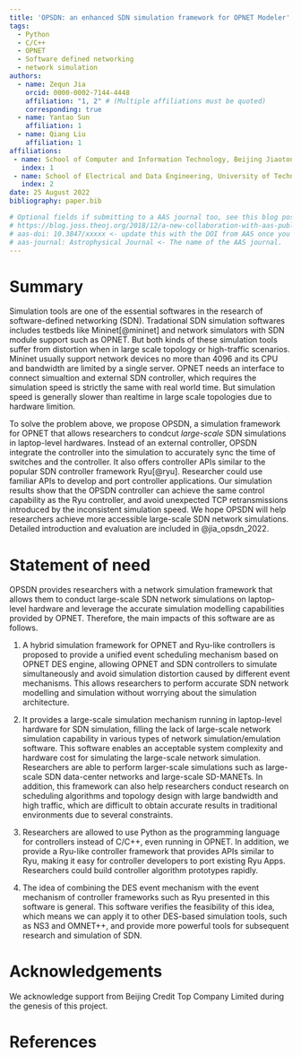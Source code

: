 ```yaml
---
title: 'OPSDN: an enhanced SDN simulation framework for OPNET Modeler'
tags:
  - Python
  - C/C++
  - OPNET
  - Software defined networking
  - network simulation
authors:
  - name: Zequn Jia
    orcid: 0000-0002-7144-4448
    affiliation: "1, 2" # (Multiple affiliations must be quoted)
    corresponding: true
  - name: Yantao Sun
    affiliation: 1
  - name: Qiang Liu
    affiliation: 1
affiliations:
 - name: School of Computer and Information Technology, Beijing Jiaotong University, Beijing, China.
   index: 1
 - name: School of Electrical and Data Engineering, University of Technology Sydney, Sydney, Australia.
   index: 2
date: 25 August 2022
bibliography: paper.bib

# Optional fields if submitting to a AAS journal too, see this blog post:
# https://blog.joss.theoj.org/2018/12/a-new-collaboration-with-aas-publishing
# aas-doi: 10.3847/xxxxx <- update this with the DOI from AAS once you know it.
# aas-journal: Astrophysical Journal <- The name of the AAS journal.
---
```


# Summary
Simulation tools are one of the essential softwares in the research of software-defined networking (SDN). Tradational SDN simulation softwares includes testbeds like Mininet[@mininet] and network simulators with SDN module support such as OPNET. But both kinds of these simulation tools suffer from distortion when in large scale topology or high-traffic scenarios. Mininet usually support network devices no more than 4096 and its CPU and bandwidth are limited by a single server. OPNET needs an interface to connect simualtion and external SDN controller, which requires the simulation speed is strictly the same with real world time. But simulation speed is generally slower than realtime in large scale topologies due to hardware limition.

To solve the problem above, we propose OPSDN, a simulation framework for OPNET that allows researchers to condcut *large-scale* SDN simulations in laptop-level hardwares. Instead of an external controller, OPSDN integrate the controller into the simulation to accurately sync the time of switches and the controller. It also offers controller APIs similar to the popular SDN controller framework Ryu[@ryu]. Researcher could use familiar APIs to develop and port controller applications.
Our simulation results show that the OPSDN controller can achieve the same control capability as the Ryu controller, and avoid unexpected TCP retransmissions introduced by the inconsistent simulation speed. We hope OPSDN will help researchers achieve more accessible large-scale SDN network simulations. Detailed introduction and evaluation are included in @jia_opsdn_2022.



# Statement of need
OPSDN provides researchers with a network simulation framework that allows them to conduct large-scale SDN network simulations on laptop-level hardware and leverage the accurate simulation modelling capabilities provided by OPNET. Therefore, the main impacts of this software are as follows.

1.	A hybrid simulation framework for OPNET and Ryu-like controllers is proposed to provide a unified event scheduling mechanism based on OPNET DES engine, allowing OPNET and SDN controllers to simulate simultaneously and avoid simulation distortion caused by different event mechanisms. This allows researchers to perform accurate SDN network modelling and simulation without worrying about the simulation architecture.

2. It provides a large-scale simulation mechanism running in laptop-level hardware for SDN simulation, filling the lack of large-scale network simulation capability in various types of network simulation/emulation software. This software enables an acceptable system complexity and hardware cost for simulating the large-scale network simulation. Researchers are able to perform larger-scale simulations such as large-scale SDN data-center networks and large-scale SD-MANETs. In addition, this framework can also help researchers conduct research on scheduling algorithms and topology design with large bandwidth and high traffic, which are difficult to obtain accurate results in traditional environments due to several constraints.

3. Researchers are allowed to use Python as the programming language for controllers instead of C/C++, even running in OPNET. In addition, we provide a Ryu-like controller framework that provides APIs similar to Ryu, making it easy for controller developers to port existing Ryu Apps. Researchers could build controller algorithm prototypes rapidly.

4. The idea of combining the DES event mechanism with the event mechanism of controller frameworks such as Ryu presented in this software is general. This software verifies the feasibility of this idea, which means we can apply it to other DES-based simulation tools, such as NS3 and OMNET++, and provide more powerful tools for subsequent research and simulation of SDN.

# Acknowledgements

We acknowledge support from Beijing Credit Top Company Limited during the genesis of this project.

# References
